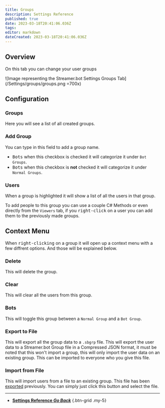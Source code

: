 ```yaml
---
title: Groups
description: Settings Reference
published: true
date: 2023-03-18T20:41:06.036Z
tags: 
editor: markdown
dateCreated: 2023-03-18T20:41:06.036Z
---
```


## Overview
On this tab you can change your user groups

![Image representing the Streamer.bot Settings Groups Tab](/Settings/groups/groups.png =700x)

## Configuration
### Groups
Here you will see a list of all created groups.

### Add Group
You can type in this field to add a group name.

- <kbd><i class="mdi mdi-checkbox-marked"></i> Bots</kbd> when this checkbox is checked it will categorize it under `Bot Groups`.
- <kbd><i class="mdi mdi-checkbox-blank"></i> Bots</kbd> when this checkbox is **not** checked it will categorize it under `Normal Groups`.

### Users
When a group is highlighted it will show a list of all the users in that group.

To add people to this group you can use a couple C# Methods or even directly from the `Viewers` tab, if you <kbd>right-click</kbd> on a user you can add them to the previously made groups.

## Context Menu
When <kbd>right-clicking</kbd> on a group it will open up a context menu with a few diffrent options. And those will be explained below.

### Delete
This will delete the group.

### Clear
This will clear all the users from this group.

### Bots
This will toggle this group between a `Normal Group` and a `Bot Group`.

### Export to File
This will export all the group data to a `.sbgrp` file. This will export the user data to a Streamer.bot Group file in a Compressed JSON format, it must be noted that this won't import a group, this will only import the user data on an existing group. This can be imported to everyone who you give this file.

### Import from File
This will import users from a file to an existing group. This file has been [exported](#export-to-file) previously. You can simply just click this button and select the file.

---

- [<i class="mdi mdi-chevron-left"></i>**Settings Reference *Go Back***](/Settings-2)
{.btn-grid .my-5}